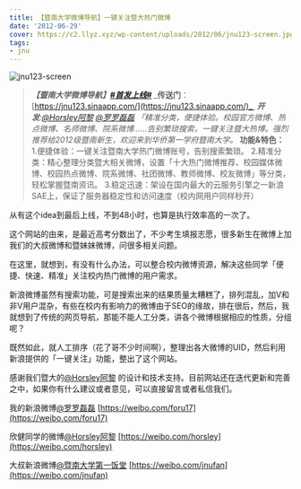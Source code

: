 ```yaml
---
title: 【暨南大学微博导航】一键关注暨大热门微博
date: '2012-06-29'
cover: https://c2.llyz.xyz/wp-content/uploads/2012/06/jnu123-screen.jpg "jnu123-screen"
tags:
- jnu
---
```


![jnu123-screen](https://c2.llyz.xyz/wp-content/uploads/2012/06/jnu123-screen.jpg "jnu123-screen")

> _**【暨南大学微博导航】**[**#首发上线#**](https://s.weibo.com/weibo/%25E9%25A6%2596%25E5%258F%2591%25E4%25B8%258A%25E7%25BA%25BF)_ _**传送门**：[https://jnu123.sinaapp.com/](https://jnu123.sinaapp.com/)_  _**开发**:[@Horsley阿黎](https://weibo.com/horsley) [@罗罗磊磊](https://weibo.com/foru17)_ _「精准分类，便捷体验。校园官方微博、热点微博、名师微博、院系微博……告别繁琐搜索，一键关注暨大热博。强烈推荐给2012级暨南新生，欢迎来到华侨第一学府暨南大学。_ **功能&特色：** 1.便捷体验：一键关注暨南大学热门微博账号，告别搜索繁琐。 2.精准分类：精心整理分类暨大相关微博，设置「十大热门微博推荐、校园媒体微博、校园热点微博、院系微博、社团微博、教师微博、校友微博」等分类，轻松掌握暨南资讯。 3.稳定迅速：架设在国内最大的云服务引擎之一新浪SAE上，保证了服务器稳定性和访问速度（校内网用户同样秒开）

从有这个idea到最后上线，不到48小时，也算是执行效率高的一次了。

这个网站的由来，是最近高考分数出了，不少考生填报志愿，很多新生在微博上加我们的大叔微博和暨妹妹微博，问很多相关问题。

在这里，就想到，有没有什么办法，可以整合校内微博资源，解决这些同学「便捷、快速、精准」关注校内热门微博的用户需求。

新浪微博虽然有搜索功能，可是搜索出来的结果质量太糟糕了，排列混乱，加V和非V用户混杂，有些在校内有影响力的微博由于SEO的缘故，排在很后，然后，我就想到了传统的网页导航，那能不能人工分类，讲各个微博根据相应的性质，分组呢？

既然如此，就人工排序（花了哥不少时间啊），整理出各大微博的UID，然后利用新浪提供的「一键关注」功能，整出了这个网站。

感谢我们暨大的[@Horsley阿黎](https://weibo.com/horsley) 的设计和技术支持。目前网站还在迭代更新和完善之中，如果你有什么建议或者意见，可以直接留言或者私信我们。

我的新浪微博[@罗罗磊磊](https://weibo.com/foru17) [https://weibo.com/foru17](https://weibo.com/foru17)

欣健同学的微博[@Horsley阿黎](https://weibo.com/horsley) [https://weibo.com/horsley](https://weibo.com/horsley)

大叔新浪微博[@暨南大学第一饭堂](https://weibo.com/jnufan) [https://weibo.com/jnufan](https://weibo.com/jnufan)
